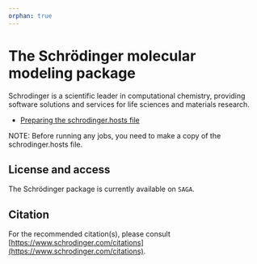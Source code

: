 ```yaml
---
orphan: true
---
```


# The Schrödinger molecular modeling package
Schrodinger is a scientific leader in computational chemistry, providing software solutions and services for life 
sciences and materials research. 

* [Preparing the schrodinger.hosts file](schrodinger_hosts.md)

NOTE: Before running any jobs, you need to make a copy of the schrodinger.hosts file.

## License and access
The Schrödinger package is currently available on `SAGA`. 

## Citation

For the recommended citation(s), please consult [https://www.schrodinger.com/citations](https://www.schrodinger.com/citations).